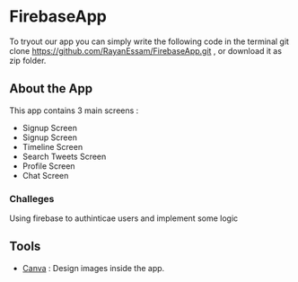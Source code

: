 # FirebaseApp 
To tryout our app you can simply write the following code in the terminal git clone https://github.com/RayanEssam/FirebaseApp.git , or download it as zip folder.

## About the App 
This app contains 3 main screens :
- Signup Screen
- Signup Screen 
- Timeline Screen 
- Search Tweets Screen
- Profile Screen
- Chat Screen


### Challeges
Using firebase to authinticae users and implement some logic

## Tools 
- <a href="https://www.canva.com" target="_blank">Canva</a> : Design images inside the app.

